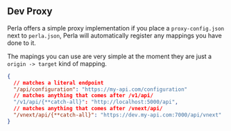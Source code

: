 ## Dev Proxy

Perla offers a simple proxy implementation if you place a `proxy-config.json` next to `perla.json`, Perla will automatically register any mappings you have done to it.

The mapings you can use are very simple at the moment they are just a `origin -> target` kind of mapping.

```json
{
  // matches a literal endpoint
  "/api/configuration": "https://my-api.com/configuration"
  // matches anything that comes after /v1/api/
  "/v1/api/{**catch-all}": "http://localhost:5000/api",
  // matches anything that comes after /vnext/api/
  "/vnext/api/{**catch-all}": "https://dev.my-api.com:7000/api/vnext"
}
```
